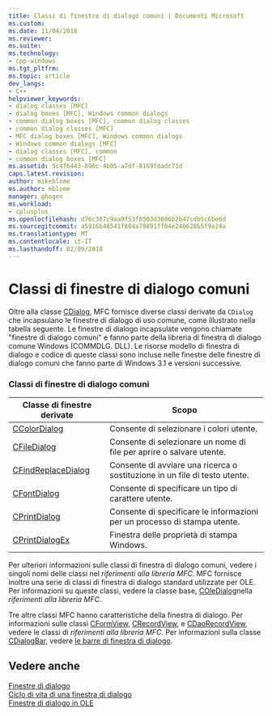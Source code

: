 ```yaml
---
title: Classi di finestre di dialogo comuni | Documenti Microsoft
ms.custom: 
ms.date: 11/04/2016
ms.reviewer: 
ms.suite: 
ms.technology:
- cpp-windows
ms.tgt_pltfrm: 
ms.topic: article
dev_langs:
- C++
helpviewer_keywords:
- dialog classes [MFC]
- dialog boxes [MFC], Windows common dialogs
- common dialog boxes [MFC], common dialog classes
- common dialog classes [MFC]
- MFC dialog boxes [MFC], Windows common dialogs
- Windows common dialogs [MFC]
- dialog classes [MFC], common
- common dialog boxes [MFC]
ms.assetid: 5c4f6443-896c-4b05-a7df-8169fdadc71d
caps.latest.revision: 
author: mikeblome
ms.author: mblome
manager: ghogen
ms.workload:
- cplusplus
ms.openlocfilehash: d76c387c9aa9f53f8503d3606b2b47cdb5c6be6d
ms.sourcegitcommit: a5916b48541f804a79891ff04e246628b5f9a24a
ms.translationtype: MT
ms.contentlocale: it-IT
ms.lasthandoff: 02/09/2018
---
```

# <a name="common-dialog-classes"></a>Classi di finestre di dialogo comuni
Oltre alla classe [CDialog](../mfc/reference/cdialog-class.md), MFC fornisce diverse classi derivate da `CDialog` che incapsulano le finestre di dialogo di uso comune, come illustrato nella tabella seguente. Le finestre di dialogo incapsulate vengono chiamate "finestre di dialogo comuni" e fanno parte della libreria di finestra di dialogo comune Windows (COMMDLG. DLL). Le risorse modello di finestra di dialogo e codice di queste classi sono incluse nelle finestre delle finestre di dialogo comuni che fanno parte di Windows 3.1 e versioni successive.  
  
### <a name="common-dialog-classes"></a>Classi di finestre di dialogo comuni  
  
|Classe di finestre derivate|Scopo|  
|--------------------------|-------------|  
|[CColorDialog](../mfc/reference/ccolordialog-class.md)|Consente di selezionare i colori utente.|  
|[CFileDialog](../mfc/reference/cfiledialog-class.md)|Consente di selezionare un nome di file per aprire o salvare utente.|  
|[CFindReplaceDialog](../mfc/reference/cfindreplacedialog-class.md)|Consente di avviare una ricerca o sostituzione in un file di testo utente.|  
|[CFontDialog](../mfc/reference/cfontdialog-class.md)|Consente di specificare un tipo di carattere utente.|  
|[CPrintDialog](../mfc/reference/cprintdialog-class.md)|Consente di specificare le informazioni per un processo di stampa utente.|  
|[CPrintDialogEx](../mfc/reference/cprintdialogex-class.md)|Finestra delle proprietà di stampa Windows.|  
  
 Per ulteriori informazioni sulle classi di finestra di dialogo comuni, vedere i singoli nomi delle classi nel *riferimenti alla libreria MFC*. MFC fornisce inoltre una serie di classi di finestra di dialogo standard utilizzate per OLE. Per informazioni su queste classi, vedere la classe base, [COleDialog](../mfc/reference/coledialog-class.md)nella *riferimenti alla libreria MFC*.  
  
 Tre altre classi MFC hanno caratteristiche della finestra di dialogo. Per informazioni sulle classi [CFormView](../mfc/reference/cformview-class.md), [CRecordView](../mfc/reference/crecordview-class.md), e [CDaoRecordView](../mfc/reference/cdaorecordview-class.md), vedere le classi di *riferimenti alla libreria MFC*. Per informazioni sulla classe [CDialogBar](../mfc/reference/cdialogbar-class.md), vedere [le barre di finestra di dialogo](../mfc/dialog-bars.md).  
  
## <a name="see-also"></a>Vedere anche  
 [Finestre di dialogo](../mfc/dialog-boxes.md)   
 [Ciclo di vita di una finestra di dialogo](../mfc/life-cycle-of-a-dialog-box.md)   
 [Finestre di dialogo in OLE](../mfc/dialog-boxes-in-ole.md)

